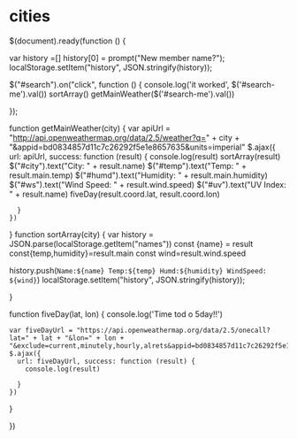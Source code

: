 # cities 

$(document).ready(function () {

var history =[]
history[0] = prompt("New member name?");
localStorage.setItem("history", JSON.stringify(history));

  $("#search").on("click", function () {
    console.log('it worked', $('#search-me').val())
    sortArray()
    getMainWeather($('#search-me').val())
    
  });



  function getMainWeather(city) {
    var apiUrl = "http://api.openweathermap.org/data/2.5/weather?q=" + city + "&appid=bd0834857d11c7c26292f5e1e8657635&units=imperial"
    $.ajax({
      url: apiUrl, success: function (result) {
        console.log(result)
        sortArray(result)
        $("#city").text("City: " + result.name)
        $("#temp").text("Temp: " + result.main.temp)
        $("#humd").text("Humidity: " + result.main.humidity)
        $("#ws").text("Wind Speed: " + result.wind.speed)
        $("#uv").text("UV Index: " + result.name)
        fiveDay(result.coord.lat, result.coord.lon)

      }
    })

  }
  function sortArray(city) {
var history = JSON.parse(localStorage.getItem("names"))
const {name} = result
const{temp,humidity}=result.main
const wind=result.wind.speed

history.push(`Name:${name} Temp:${temp} Humd:${humidity} WindSpeed: ${wind}`)
localStorage.setItem("history", JSON.stringify(history));



}





  function fiveDay(lat, lon) {
    console.log('Time tod o 5day!!')

    var fiveDayUrl = "https://api.openweathermap.org/data/2.5/onecall?lat=" + lat + "&lon=" + lon + "&exclude=current,minutely,hourly,alrets&appid=bd0834857d11c7c26292f5e1e8657635&units=imperial"
    $.ajax({
      url: fiveDayUrl, success: function (result) {
        console.log(result)

      }
    })
  }







})